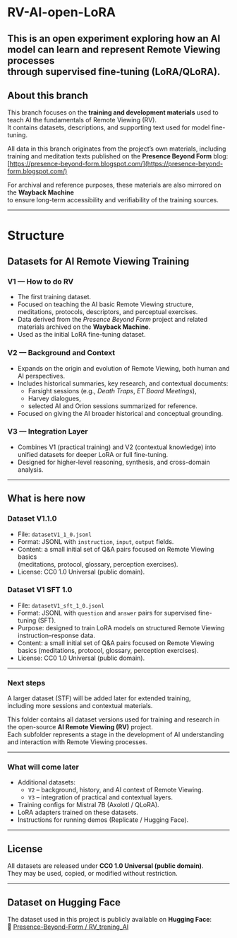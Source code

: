 # RV-AI-open-LoRA

This is an open experiment exploring how an AI model can learn and represent Remote Viewing processes  
through supervised fine-tuning (LoRA/QLoRA).
---

## About this branch

This branch focuses on the **training and development materials** used to teach AI
the fundamentals of Remote Viewing (RV).  
It contains datasets, descriptions, and supporting text used for model fine-tuning.

All data in this branch originates from the project’s own materials,
including training and meditation texts published on the **Presence Beyond Form** blog:
[https://presence-beyond-form.blogspot.com/](https://presence-beyond-form.blogspot.com/)

For archival and reference purposes, these materials are also mirrored on the **Wayback Machine**  
to ensure long-term accessibility and verifiability of the training sources.

---

# Structure

## Datasets for AI Remote Viewing Training      

### V1 — How to do RV
- The first training dataset.
- Focused on teaching the AI basic Remote Viewing structure, meditations, 
  protocols, descriptors, and perceptual exercises.
- Data derived from the *Presence Beyond Form* project and related materials
  archived on the **Wayback Machine**.
- Used as the initial LoRA fine-tuning dataset.

### V2 — Background and Context
- Expands on the origin and evolution of Remote Viewing, both human and AI perspectives.
- Includes historical summaries, key research, and contextual documents:
  - Farsight sessions (e.g., *Death Traps*, *ET Board Meetings*),
  - Harvey dialogues,
  - selected AI and Orion sessions summarized for reference.
- Focused on giving the AI broader historical and conceptual grounding.

### V3 — Integration Layer
- Combines V1 (practical training) and V2 (contextual knowledge)
  into unified datasets for deeper LoRA or full fine-tuning.
- Designed for higher-level reasoning, synthesis, and cross-domain analysis.

---

## What is here now
### Dataset V1.1.0
- File: `datasetV1_1_0.jsonl`  
- Format: JSONL with `instruction`, `input`, `output` fields.  
- Content: a small initial set of Q&A pairs focused on Remote Viewing basics  
  (meditations, protocol, glossary, perception exercises).  
- License: CC0 1.0 Universal (public domain).  

### Dataset V1 SFT 1.0

- File: `datasetV1_sft_1_0.jsonl`
- Format: JSONL with `question` and `answer` pairs for supervised fine-tuning (SFT).  
- Purpose: designed to train LoRA models on structured Remote Viewing instruction–response data.
- Content: a small initial set of Q&A pairs focused on Remote Viewing basics (meditations, protocol, glossary, perception exercises). 
- License: CC0 1.0 Universal (public domain).  

---

### Next steps
A larger dataset (STF) will be added later for extended training,  
including more sessions and contextual materials.

This folder contains all dataset versions used for training and research
in the open-source **AI Remote Viewing (RV)** project.  
Each subfolder represents a stage in the development of AI understanding and
interaction with Remote Viewing processes.

---

### What will come later
- Additional datasets:  
  - `V2` – background, history, and AI context of Remote Viewing.  
  - `V3` – integration of practical and contextual layers.  
- Training configs for Mistral 7B (Axolotl / QLoRA).  
- LoRA adapters trained on these datasets.  
- Instructions for running demos (Replicate / Hugging Face).

---

## License
All datasets are released under **CC0 1.0 Universal (public domain)**.  
They may be used, copied, or modified without restriction.

---

## Dataset on Hugging Face

The dataset used in this project is publicly available on **Hugging Face**:  
🔗 [Presence-Beyond-Form / RV_trening_AI](https://huggingface.co/datasets/Presence-Beyond-Form/RV_trening_AI)
